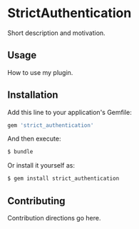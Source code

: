 # StrictAuthentication
Short description and motivation.

## Usage
How to use my plugin.

## Installation
Add this line to your application's Gemfile:

```ruby
gem 'strict_authentication'
```

And then execute:
```bash
$ bundle
```

Or install it yourself as:
```bash
$ gem install strict_authentication
```

## Contributing
Contribution directions go here.

